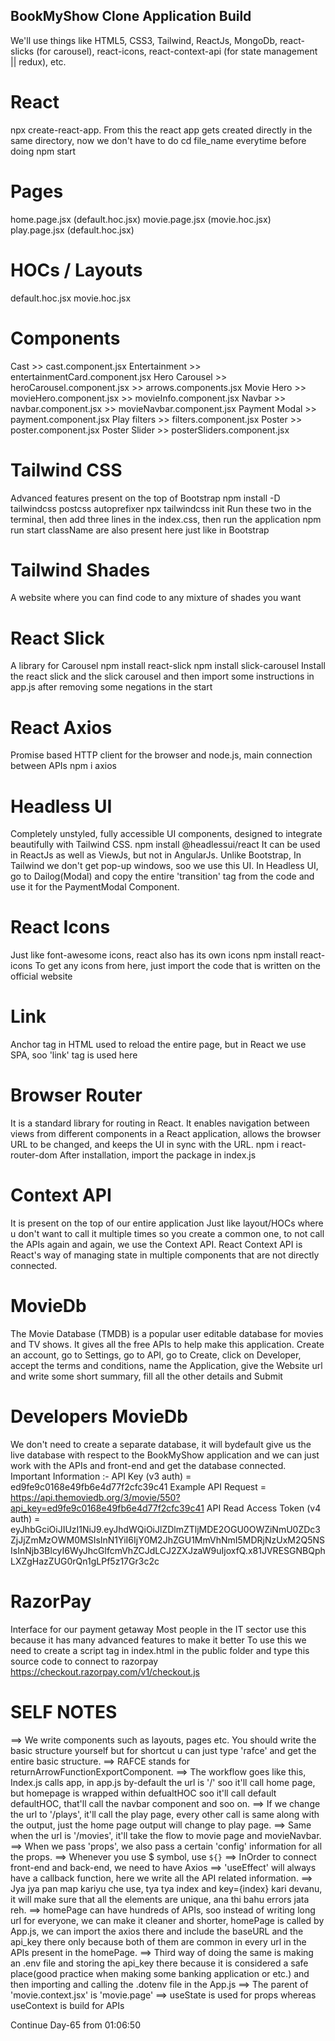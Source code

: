 ## BookMyShow Clone Application Build

We'll use things like HTML5, CSS3, Tailwind, ReactJs, MongoDb, react-slicks (for carousel), react-icons, react-context-api (for state management || redux), etc.

# React
npx create-react-app.
From this the react app gets created directly in the same directory, now we don't have to do cd file_name everytime before doing npm start

# Pages
home.page.jsx (default.hoc.jsx)
movie.page.jsx (movie.hoc.jsx)
play.page.jsx (default.hoc.jsx)

# HOCs / Layouts
default.hoc.jsx
movie.hoc.jsx

# Components
Cast >> cast.component.jsx
Entertainment       >>  entertainmentCard.component.jsx
Hero Carousel       >>  heroCarousel.component.jsx
                    >>  arrows.components.jsx
Movie Hero          >>  movieHero.component.jsx
                    >>  movieInfo.component.jsx
Navbar              >>  navbar.component.jsx
                    >>  movieNavbar.component.jsx
Payment Modal       >>  payment.component.jsx
Play filters        >>  filters.component.jsx
Poster              >>  poster.component.jsx
Poster Slider       >>  posterSliders.component.jsx

# Tailwind CSS
Advanced features present on the top of Bootstrap
npm install -D tailwindcss postcss autoprefixer
npx tailwindcss init
Run these two in the terminal, then add three lines in the index.css, then run the application
npm run start
className are also present here just like in Bootstrap

# Tailwind Shades
A website where you can find code to any mixture of shades you want

# React Slick
A library for Carousel
npm install react-slick
npm install slick-carousel
Install the react slick and the slick carousel and then import some instructions in app.js after removing some negations in the start

# React Axios
Promise based HTTP client for the browser and node.js, main connection between APIs
npm i axios

# Headless UI
Completely unstyled, fully accessible UI components, designed to integrate beautifully with Tailwind CSS.
npm install @headlessui/react
It can be used in ReactJs as well as ViewJs, but not in AngularJs.
Unlike Bootstrap, In Tailwind we don't get pop-up windows, soo we use this UI.
In Headless UI, go to Dailog(Modal) and copy the entire 'transition' tag from the code and use it for the PaymentModal Component.

# React Icons
Just like font-awesome icons, react also has its own icons
npm install react-icons
To get any icons from here, just import the code that is written on the official website

# Link
Anchor tag in HTML used to reload the entire page, but in React we use SPA, soo 'link' tag is used here

# Browser Router
It is a standard library for routing in React.
It enables navigation between views from different components in a React application, allows the browser URL to be changed, and keeps the UI in sync with the URL.
npm i react-router-dom
After installation, import the package in index.js

# Context API
It is present on the top of our entire application
Just like layout/HOCs where u don't want to call it multiple times so you create a common one, to not call the APIs again and again, we use the Context API.
React Context API is React's way of managing state in multiple components that are not directly connected.

# MovieDb
The Movie Database (TMDB) is a popular user editable database for movies and TV shows.
It gives all the free APIs to help make this application.
Create an account, go to Settings, go to API, go to Create, click on Developer, accept the terms and conditions, name the Application, give the Website url and write some short summary, fill all the other details and Submit

# Developers MovieDb
We don't need to create a separate database, it will bydefault give us the live database with respect to the BookMyShow application and we can just work with the APIs and front-end and get the database connected.
Important Information :-
API Key (v3 auth) = ed9fe9c0168e49fb6e4d77f2cfc39c41
Example API Request = https://api.themoviedb.org/3/movie/550?api_key=ed9fe9c0168e49fb6e4d77f2cfc39c41
API Read Access Token (v4 auth) = eyJhbGciOiJIUzI1NiJ9.eyJhdWQiOiJlZDlmZTljMDE2OGU0OWZiNmU0ZDc3ZjJjZmMzOWM0MSIsInN1YiI6IjY0M2JhZGU1MmVhNmI5MDRjNzUxM2Q5NSIsInNjb3BlcyI6WyJhcGlfcmVhZCJdLCJ2ZXJzaW9uIjoxfQ.x81JVRESGNBQphLXZgHazZUG0rQn1gLPf5z17Gr3c2c

# RazorPay
Interface for our payment getaway
Most people in the IT sector use this because it has many advanced features to make it better
To use this we need to create a script tag in index.html in the public folder and type this source code to connect to razorpay
https://checkout.razorpay.com/v1/checkout.js

# SELF NOTES
==> We write components such as layouts, pages etc. You should write the basic structure yourself but for shortcut u can just type 'rafce' and get the entire basic structure.
==> RAFCE stands for returnArrowFunctionExportComponent.
==> The workflow goes like this, Index.js calls app, in app.js by-default the url is '/' soo it'll call home page, but homepage is wrapped within defualtHOC soo it'll call default defaultHOC, that'll call the navbar component and soo on.
==> If we change the url to '/plays', it'll call the play page, every other call is same along with the output, just the home page output will change to play page.
==> Same when the url is '/movies', it'll take the flow to movie page and movieNavbar.
==> When we pass 'props', we also pass a certain 'config' information for all the props.
==> Whenever you use $ symbol, use `${}`
==> InOrder to connect front-end and back-end, we need to have Axios
==> 'useEffect' will always have a callback function, here we write all the API related information.
==> Jya jya pan map kariyu che use, tya tya index and key={index} kari devanu, it will make sure that all the elements are unique, ana thi bahu errors jata reh.
==> homePage can have hundreds of APIs, soo instead of writing long url for everyone, we can make it cleaner and shorter, homePage is called by App.js, we can import the axios there and include the baseURL and the api_key there only because both of them are common in every url in the APIs present in the homePage.
==> Third way of doing the same is making an .env file and storing the api_key there because it is considered a safe place(good practice when making some banking application or etc.) and then importing and calling the .dotenv file in the App.js
==> The parent of 'movie.context.jsx' is 'movie.page'
==> useState is used for props whereas useContext is build for APIs

Continue Day-65 from 01:06:50